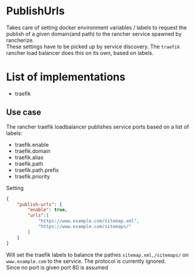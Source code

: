 # PublishUrls
Takes care of setting docker environment variables / labels to request the publish of a given domain(and path) to the
rancher service spawned by rancherize.  
These settings have to be picked up by service discovery. The `traefik` rancher load balancer does this on its own, based
on labels.

# List of implementations
- traefik

## Use case
The rancher traefik loadbalancer publishes service ports based on a list of labels:
- traefik.enable
- traefik.domain
- traefik.alias
- traefik.path
- traefik.path.prefix
- traefik.priority

Setting
```json
{
	"publish-urls": {
		"enable": true,
		"urls":[
			"https://www.example.com/sitemap.xml",
			"https://www.example.com/sitemaps/"
		]
	}
}
```
Will set the traefik labels to balance the pathes `sitemap.xml,/sitemaps/` on `www.example.com` to the service.
The protocol is currently ignored.  
Since no port is given port 80 is assumed
